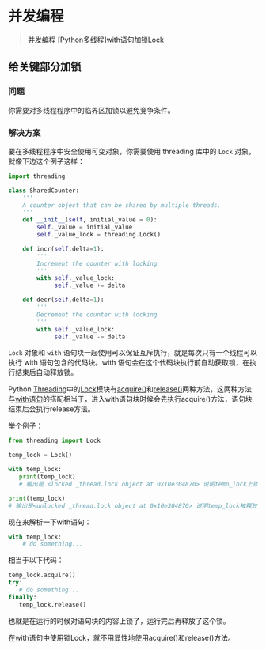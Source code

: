# 并发编程

>[并发编程](https://python3-cookbook.readthedocs.io/zh-cn/latest/chapters/p12_concurrency.html)
>[[Python多线程]with语句加锁Lock](https://zhuanlan.zhihu.com/p/360604465)

## 给关键部分加锁

### 问题

你需要对多线程程序中的临界区加锁以避免竞争条件。

### 解决方案

要在多线程程序中安全使用可变对象，你需要使用 threading 库中的 `Lock` 对象，就像下边这个例子这样：

```python
import threading

class SharedCounter:
    '''
    A counter object that can be shared by multiple threads.
    '''
    def __init__(self, initial_value = 0):
        self._value = initial_value
        self._value_lock = threading.Lock()

    def incr(self,delta=1):
        '''
        Increment the counter with locking
        '''
        with self._value_lock:
             self._value += delta

    def decr(self,delta=1):
        '''
        Decrement the counter with locking
        '''
        with self._value_lock:
             self._value -= delta
```

`Lock` 对象和 `with` 语句块一起使用可以保证互斥执行，就是每次只有一个线程可以执行 with 语句包含的代码块。with 语句会在这个代码块执行前自动获取锁，在执行结束后自动释放锁。

Python [Threading](https://zhida.zhihu.com/search?content_id=168263641&content_type=Article&match_order=1&q=Threading&zhida_source=entity)中的[Lock](https://zhida.zhihu.com/search?content_id=168263641&content_type=Article&match_order=1&q=Lock&zhida_source=entity)模块有[acquire()](https://zhida.zhihu.com/search?content_id=168263641&content_type=Article&match_order=1&q=acquire()&zhida_source=entity)和[release()](https://zhida.zhihu.com/search?content_id=168263641&content_type=Article&match_order=1&q=release()&zhida_source=entity)两种方法，这两种方法与[with语句](https://zhida.zhihu.com/search?content_id=168263641&content_type=Article&match_order=1&q=with语句&zhida_source=entity)的搭配相当于，进入with语句块时候会先执行acquire()方法，语句块结束后会执行release方法。

举个例子：

```python
from threading import Lock

temp_lock = Lock()

with temp_lock:
   print(temp_lock)
   # 输出是 <locked _thread.lock object at 0x10e304870> 说明temp_lock上锁了

print(temp_lock)
# 输出是<unlocked _thread.lock object at 0x10e304870> 说明temp_lock被释放了
```

现在来解析一下with语句：

```python
with temp_lock:
    # do something...
```

相当于以下代码：

```python
temp_lock.acquire()
try:
   # do something...
finally:
   temp_lock.release()
```

也就是在运行的时候对语句块的内容上锁了，运行完后再释放了这个锁。

在with语句中使用锁Lock，就不用显性地使用acquire()和release()方法。






